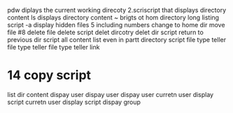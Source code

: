 pdw diplays the current working direcoty
2.scriscript that displays directory content
ls displays directory content
~ brigts ot hom directory
long listing script 
-a display hidden files
5 including numbers
change to home dir
move file
#8 delete file
delete script
delet dircotry
delet dir script
return to previous dir script
 all content list even in partt directory script
file type teller
file type teller
file type teller
link
# 14 copy script
list dir content
dispay user
dispay user
dispay user
curretn user display script
curretn user display script
dispay group
